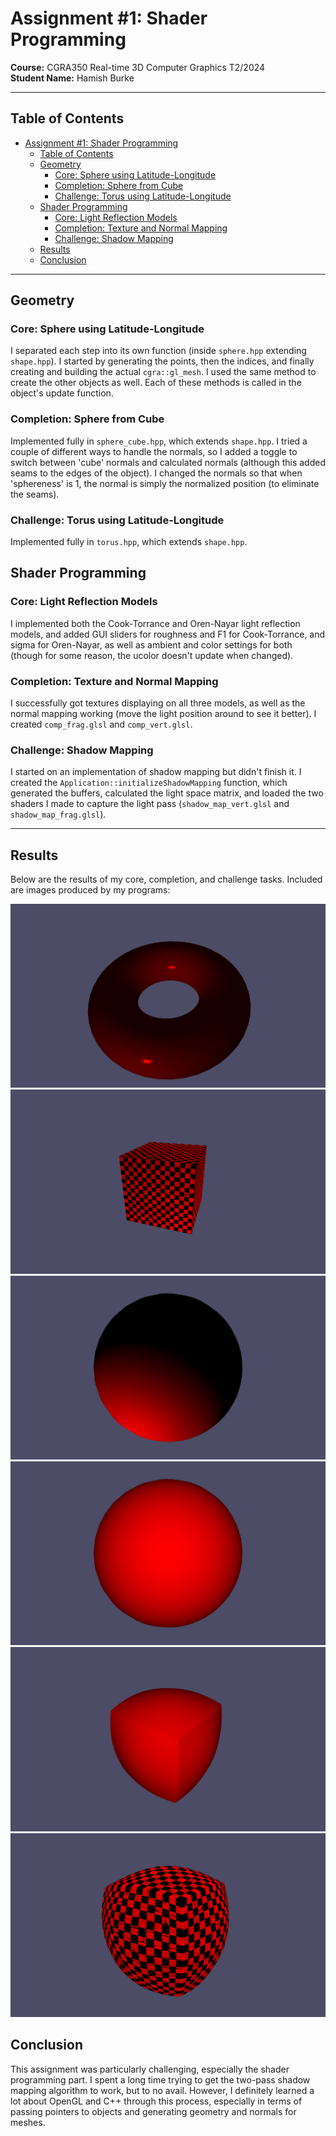 # Assignment #1: Shader Programming

**Course:** CGRA350 Real-time 3D Computer Graphics T2/2024  
**Student Name:** Hamish Burke  

---

## Table of Contents

- [Assignment #1: Shader Programming](#assignment-1-shader-programming)
  - [Table of Contents](#table-of-contents)
  - [Geometry](#geometry)
    - [Core: Sphere using Latitude-Longitude](#core-sphere-using-latitude-longitude)
    - [Completion: Sphere from Cube](#completion-sphere-from-cube)
    - [Challenge: Torus using Latitude-Longitude](#challenge-torus-using-latitude-longitude)
  - [Shader Programming](#shader-programming)
    - [Core: Light Reflection Models](#core-light-reflection-models)
    - [Completion: Texture and Normal Mapping](#completion-texture-and-normal-mapping)
    - [Challenge: Shadow Mapping](#challenge-shadow-mapping)
  - [Results](#results)
  - [Conclusion](#conclusion)

---

## Geometry

### Core: Sphere using Latitude-Longitude

I separated each step into its own function (inside `sphere.hpp` extending `shape.hpp`). I started by generating the points, then the indices, and finally creating and building the actual `cgra::gl_mesh`. I used the same method to create the other objects as well. Each of these methods is called in the object's update function.

### Completion: Sphere from Cube

Implemented fully in `sphere_cube.hpp`, which extends `shape.hpp`. I tried a couple of different ways to handle the normals, so I added a toggle to switch between 'cube' normals and calculated normals (although this added seams to the edges of the object). I changed the normals so that when 'sphereness' is 1, the normal is simply the normalized position (to eliminate the seams).

### Challenge: Torus using Latitude-Longitude

Implemented fully in `torus.hpp`, which extends `shape.hpp`.

## Shader Programming

### Core: Light Reflection Models

I implemented both the Cook-Torrance and Oren-Nayar light reflection models, and added GUI sliders for roughness and F1 for Cook-Torrance, and sigma for Oren-Nayar, as well as ambient and color settings for both (though for some reason, the ucolor doesn't update when changed).

### Completion: Texture and Normal Mapping

I successfully got textures displaying on all three models, as well as the normal mapping working (move the light position around to see it better). I created `comp_frag.glsl` and `comp_vert.glsl`.

### Challenge: Shadow Mapping

I started on an implementation of shadow mapping but didn't finish it. I created the `Application::initializeShadowMapping` function, which generated the buffers, calculated the light space matrix, and loaded the two shaders I made to capture the light pass (`shadow_map_vert.glsl` and `shadow_map_frag.glsl`).

---

## Results

Below are the results of my core, completion, and challenge tasks. Included are images produced by my programs:

![TORUS COOKTORRENCE](work/res/results/screenshot_1722679681022.png)
![TEXTUREDCUBE](work/res/results/screenshot_1722679703546.png)
![Cube oren nayar](work/res/results/screenshot_1722679632070.png)
![latlong sphere](work/res/results/screenshot_1722679612081.png)
![cube sphere](work/res/results/screenshot_1722679602872.png)
![textured cube sphere](work/res/results/screenshot_1722679558393.png)

## Conclusion

This assignment was particularly challenging, especially the shader programming part. I spent a long time trying to get the two-pass shadow mapping algorithm to work, but to no avail. However, I definitely learned a lot about OpenGL and C++ through this process, especially in terms of passing pointers to objects and generating geometry and normals for meshes.
